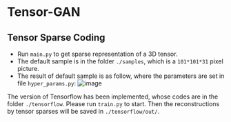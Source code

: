 # Tensor-GAN

## Tensor Sparse Coding
- Run `main.py` to get sparse representation of a 3D tensor. 
- The default sample is in the folder `./samples`, which is a `101*101*31` pixel picture.
- The result of default sample is as follow, where the parameters are set in file `hyper_params.py`:
 ![image](https://github.com/hust512/Tensor-GAN/blob/master/baloon_sc_result.png)
 
The version of Tensorflow has been implemented, whose codes are in the folder `./tensorflow`. Please run `train.py` to start. Then the reconstructions by tensor sparses will be saved in `./tensorflow/out/`.
